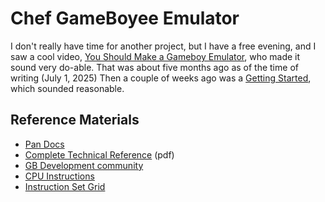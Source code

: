 # Chef GameBoyee Emulator

I don't really have time for another project, but I have a free evening,
and I saw a cool video, [You Should Make a Gameboy Emulator](https://www.youtube.com/watch?v=hy2yY5a1Z-0), who made it sound very do-able. That was about
five months ago as of the time of writing (July 1, 2025)  Then a couple of
weeks ago was a [Getting Started](https://www.youtube.com/watch?v=SCHlyX2sFN8),
which sounded reasonable.

## Reference Materials

* [Pan Docs](https://gbdev.io/pandocs/)
* [Complete Technical Reference](https://gekkio.fi/files/gb-docs/gbctr.pdf) (pdf)
* [GB Development community](https://gbdev.io/)
* [CPU Instructions](https://rgbds.gbdev.io/docs/v0.9.2/gbz80.7)
* [Instruction Set Grid](https://gbdev.io/gb-opcodes/optables/)



